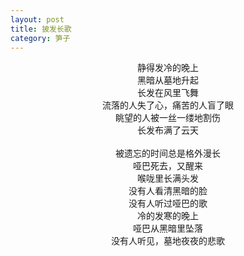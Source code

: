 ```yaml
---
layout: post
title: 披发长歌
category: 笋子
---
```


<center>
静得发冷的晚上 <br>
黑暗从墓地升起 <br>
长发在风里飞舞 <br>
流落的人失了心，痛苦的人盲了眼 <br>
眺望的人被一丝一缕地割伤 <br>
长发布满了云天 <br>
 <br>
被遗忘的时间总是格外漫长 <br>
哑巴死去，又醒来 <br>
喉咙里长满头发 <br>
没有人看清黑暗的脸 <br>
没有人听过哑巴的歌 <br>
冷的发寒的晚上 <br>
哑巴从黑暗里坠落 <br>
没有人听见，墓地夜夜的悲歌 <br>
<br>
</center>
